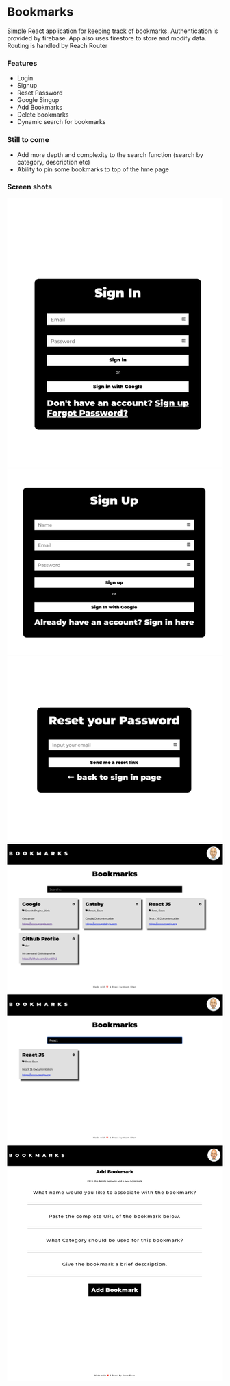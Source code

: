 # Bookmarks

Simple React application for keeping track of bookmarks. Authentication is provided by firebase. App also uses firestore to store and modify data. Routing is handled by Reach Router

### Features

- Login
- Signup
- Reset Password
- Google Singup
- Add Bookmarks
- Delete bookmarks
- Dynamic search for bookmarks

### Still to come

- Add more depth and complexity to the search function (search by category, description etc)
- Ability to pin some bookmarks to top of the hme page

### Screen shots

![auth screen](./src/images/authScreen1.png)
![auth screen](./src/images/authScreen2.png)
![auth screen](./src/images/authScreen3.png)
![bookmark grid](./src/images/bookmarkGrid.png)
![bookmark search](./src/images/bookmarkSearch.png)
![add bookmark](./src/images/addBookmark.png)
